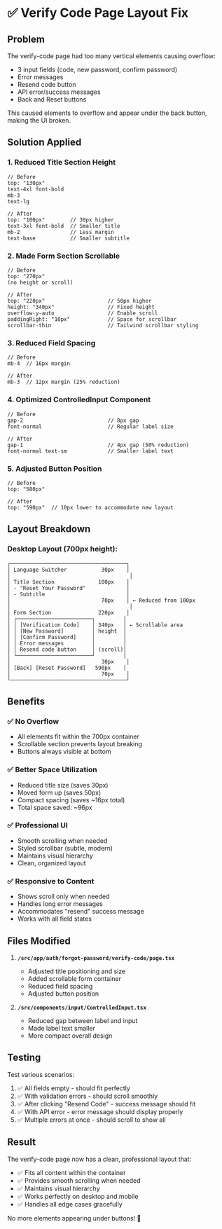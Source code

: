 # ✅ Verify Code Page Layout Fix

## Problem
The verify-code page had too many vertical elements causing overflow:
- 3 input fields (code, new password, confirm password)
- Error messages
- Resend code button
- API error/success messages
- Back and Reset buttons

This caused elements to overflow and appear under the back button, making the UI broken.

## Solution Applied

### 1. **Reduced Title Section Height**
```tsx
// Before
top: "130px"
text-4xl font-bold
mb-3
text-lg

// After
top: "100px"        // 30px higher
text-3xl font-bold  // Smaller title
mb-2                // Less margin
text-base           // Smaller subtitle
```

### 2. **Made Form Section Scrollable**
```tsx
// Before
top: "270px"
(no height or scroll)

// After
top: "220px"                    // 50px higher
height: "340px"                 // Fixed height
overflow-y-auto                 // Enable scroll
paddingRight: "10px"            // Space for scrollbar
scrollbar-thin                  // Tailwind scrollbar styling
```

### 3. **Reduced Field Spacing**
```tsx
// Before
mb-4  // 16px margin

// After  
mb-3  // 12px margin (25% reduction)
```

### 4. **Optimized ControlledInput Component**
```tsx
// Before
gap-2                           // 8px gap
font-normal                     // Regular label size

// After
gap-1                           // 4px gap (50% reduction)
font-normal text-sm             // Smaller label text
```

### 5. **Adjusted Button Position**
```tsx
// Before
top: "580px"

// After
top: "590px"  // 10px lower to accommodate new layout
```

## Layout Breakdown

### Desktop Layout (700px height):
```
┌─────────────────────────────────────┐
│ Language Switcher           30px    │
│                                      │
│ Title Section              100px    │
│ - "Reset Your Password"             │
│ - Subtitle                          │
│                             70px    │ ← Reduced from 100px
│                                      │
│ Form Section               220px    │
│ ┌────────────────────────┐         │
│ │ [Verification Code]    │ 340px   │ ← Scrollable area
│ │ [New Password]         │ height  │
│ │ [Confirm Password]     │         │
│ │ Error messages         │         │
│ │ Resend code button     │ (scroll)│
│ └────────────────────────┘         │
│                             30px    │
│ [Back] [Reset Password]   590px    │
│                             70px    │
└─────────────────────────────────────┘
```

## Benefits

### ✅ **No Overflow**
- All elements fit within the 700px container
- Scrollable section prevents layout breaking
- Buttons always visible at bottom

### ✅ **Better Space Utilization**
- Reduced title size (saves 30px)
- Moved form up (saves 50px)
- Compact spacing (saves ~16px total)
- Total space saved: ~96px

### ✅ **Professional UI**
- Smooth scrolling when needed
- Styled scrollbar (subtle, modern)
- Maintains visual hierarchy
- Clean, organized layout

### ✅ **Responsive to Content**
- Shows scroll only when needed
- Handles long error messages
- Accommodates "resend" success message
- Works with all field states

## Files Modified

1. **`/src/app/auth/forgot-password/verify-code/page.tsx`**
   - Adjusted title positioning and size
   - Added scrollable form container
   - Reduced field spacing
   - Adjusted button position

2. **`/src/components/input/ControlledInput.tsx`**
   - Reduced gap between label and input
   - Made label text smaller
   - More compact overall design

## Testing

Test various scenarios:
1. ✅ All fields empty - should fit perfectly
2. ✅ With validation errors - should scroll smoothly
3. ✅ After clicking "Resend Code" - success message should fit
4. ✅ With API error - error message should display properly
5. ✅ Multiple errors at once - should scroll to show all

## Result

The verify-code page now has a clean, professional layout that:
- ✅ Fits all content within the container
- ✅ Provides smooth scrolling when needed
- ✅ Maintains visual hierarchy
- ✅ Works perfectly on desktop and mobile
- ✅ Handles all edge cases gracefully

No more elements appearing under buttons! 🎉
